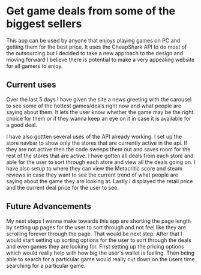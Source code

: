 # Get game deals from some of the biggest sellers

This app can be used by anyone that enjoys playing games on PC and getting them for the best price. It uses the CheapShark API to do most of the outsourcing
but I decided to take a new approach to the design and moving forward I believe there is potential to make a very appealing website for all gamers to enjoy.

## Current uses

Over the last 5 days I have given the site a news greeting with the carousel to see some of the hottest games/deals right now and what people are saying about them.
It lets the user know whether the game may be the right choice for them or if they wanna keep an eye on it in case it is available for a good deal.

I have also gottten several uses of the API already working. I set up the store navbar to show only the stores that are currently active in the api. If they are not active then the code sweeps them out and saves room for the rest of the stores that are active. I have gotten all deals from each store and able for the user to sort through each store and view all the deals going on. I have also setup to where they can view the Metacritic score and steam reviews in case they want to see the current trend of what people are saying about the game they are looking at. Lastly I displayed the retail price and the current deal price for the user to see.

## Future Advancements

My next steps I wanna make towards this app are shorting the page length by setting up pages for the user to sort through and not feel like they are scrolling forever through the page. That would be next step. After that I would start setting up sorting options for the user to sort through the deals and even games they are looking for. First setting up the pricing options which would really help with how big the user's wallet is feeling. Then being able to search for a particular game would really cut down on the users time searching for a particular game.

